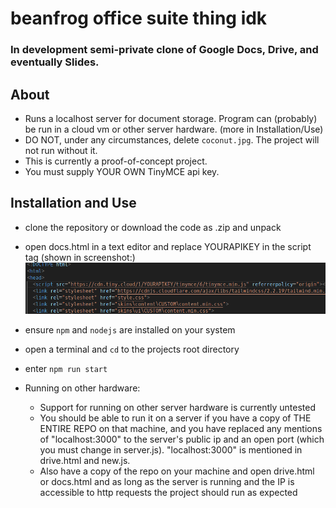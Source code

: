 # beanfrog office suite thing idk
### In development semi-private clone of Google Docs, Drive, and eventually Slides.

## About
- Runs a localhost server for document storage. Program can (probably) be run in a cloud vm or other server hardware. (more in Installation/Use)
- DO NOT, under any circumstances, delete `coconut.jpg`. The project will not run without it.
- This is currently a proof-of-concept project.
- You must supply YOUR OWN TinyMCE api key.

## Installation and Use
- clone the repository or download the code as .zip and unpack
- open docs.html in a text editor and replace YOURAPIKEY in the script tag (shown in screenshot:)
![screenshot](readmeassets/1.png)
- ensure `npm` and `nodejs` are installed on your system
- open a terminal and `cd` to the projects root directory
- enter `npm run start`

- Running on other hardware:
    - Support for running on other server hardware is currently untested
    - You should be able to run it on a server if you have a copy of THE ENTIRE REPO on that machine, and you have replaced any mentions of "localhost:3000" to the server's public ip and an open port (which you must change in server.js). "localhost:3000" is mentioned in drive.html and new.js.
    - Also have a copy of the repo on your machine and open drive.html or docs.html and as long as the server is running and the IP is accessible to http requests the project should run as expected
